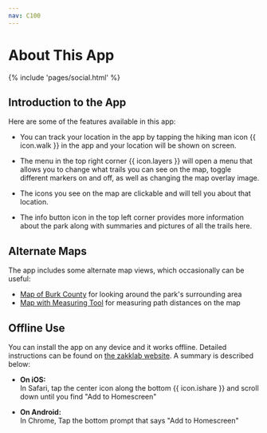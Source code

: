 ```yaml
---
nav: C100
---
```


# About This App

{% include 'pages/social.html' %}

## Introduction to the App

Here are some of the features available in this app:

- You can track your location in the app by tapping the hiking man icon {{ icon.walk }}
in the app and your location will be shown on screen.

- The menu in the top right corner {{ icon.layers }} will open a menu that allows you to
change what trails you can see on the map, toggle different markers on and off, as well as changing
the map overlay image.

- The icons you see on the map are clickable and will tell you about that location.

- The info button icon in the top left corner provides more information about the park
along with summaries and pictures of all the trails here.

## Alternate Maps

The app includes some alternate map views, which occasionally can be useful:

- [Map of Burk County][link-mapburke] for looking around the park's surrounding area
- [Map with Measuring Tool][link-mapmeasure] for measuring path distances on the map

## Offline Use

You can install the app on any device and it works offline. Detailed instructions can be found
on [the zakklab website][link-zakklab]. A summary is described below:

- **On iOS:**\
In Safari, tap the center icon along the bottom {{ icon.ishare }}
and scroll down until you find "Add to Homescreen"

- **On Android:**\
In Chrome, Tap the bottom prompt that says "Add to Homescreen"

[link-fvr]: #fvr
[link-zakklab]: https://zakklab.valdese.info/vlp/smart-install/
[link-mapburke]: mapburke.map
[link-mapmeasure]: mapmeasure.map
